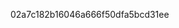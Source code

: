 02a7c182b16046a666f50dfa5bcd31ee

<!---
Tom-Zinck/Tom-Zinck is a ✨ special ✨ repository because its `README.md` (this file) appears on your GitHub profile.
You can click the Preview link to take a look at your changes.
--->
